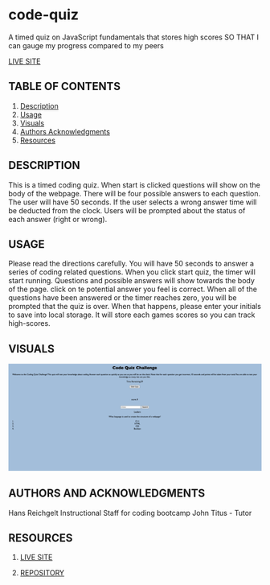 # code-quiz


A timed quiz on JavaScript fundamentals that stores high scores
SO THAT I can gauge my progress compared to my peers


[LIVE SITE](https://hreichgelt.github.io/code-quiz/)

## TABLE OF CONTENTS

1. [Description](#description)
2. [Usage](#USAGE)
3. [Visuals](#visuals)
4. [Authors Acknowledgments](#authors-and-acknowledgments)
4. [Resources](#resources)

## DESCRIPTION 
This is a timed coding quiz. When start is clicked questions will show on the body of the webpage. There will be four possible answers to each question. The user will have 50 seconds.
If the user selects a wrong answer time will be deducted from the clock. Users will be prompted about the status of each answer (right or wrong).  


## USAGE 
Please read the directions carefully. You will have 50 seconds to answer a series of coding related questions. When you click start quiz, the timer will start running. Questions and possible answers will show towards the body of the page. click on te potential answer you feel is correct. When all of the questions have been answered or the timer reaches zero, you will be prompted that the quiz is over. When that happens, please enter your initials to save into local storage. It will store each games scores so you can track high-scores. 

## VISUALS 
![Code-Quiz](./Assets/codequiz.png)


## AUTHORS AND ACKNOWLEDGMENTS
Hans Reichgelt
Instructional Staff for coding bootcamp
John Titus - Tutor

## RESOURCES 
1. [LIVE SITE](https://hreichgelt.github.io/code-quiz/)

2. [REPOSITORY](https://github.com/Hreichgelt/code-quiz)

